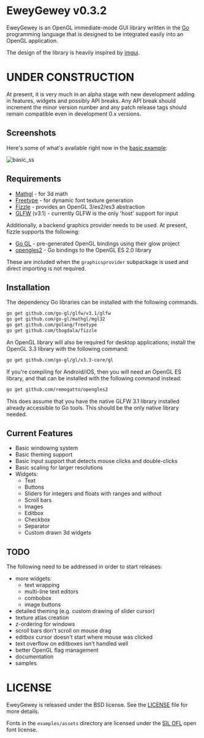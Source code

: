 EweyGewey v0.3.2
================

EweyGewey is an OpenGL immediate-mode GUI library written in the [Go][golang] programming 
language that is designed to be integrated easily into an OpenGL application.

The design of the library is heavily inspired by [imgui][imgui].

UNDER CONSTRUCTION
==================

At present, it is very much in an alpha stage with new development adding in
features, widgets and possibly API breaks. Any API break should increment the
minor version number and any patch release tags should remain compatible even
in development 0.x versions.

Screenshots
-----------

Here's some of what's available right now in the [basic example][basic_example]:

![basic_ss][basic_ss]


Requirements
------------

* [Mathgl][mgl] - for 3d math
* [Freetype][ftgo] - for dynamic font texture generation
* [Fizzle][fizzle] - provides an OpenGL 3/es2/es3 abstraction
* [GLFW][glfw-go] (v3.1) - currently GLFW is the only 'host' support for input

Additionally, a backend graphics provider needs to be used. At present, fizzle
supports the following:

* [Go GL][go-gl] - pre-generated OpenGL bindings using their glow project
* [opengles2][opengles2] - Go bindings to the OpenGL ES 2.0 library

These are included when the `graphicsprovider` subpackage is used and direct
importing is not required.

Installation
------------

The dependency Go libraries can be installed with the following commands.

```bash
go get github.com/go-gl/glfw/v3.1/glfw
go get github.com/go-gl/mathgl/mgl32
go get github.com/golang/freetype
go get github.com/tbogdala/fizzle
```

An OpenGL library will also be required for desktop applications; install
the OpenGL 3.3 library with the following command:

```bash
go get github.com/go-gl/gl/v3.3-core/gl
```

If you're compiling for Android/iOS, then you will need an OpenGL ES library,
and that can be installed with the following command instead:

```bash
go get github.com/remogatto/opengles2
```

This does assume that you have the native GLFW 3.1 library installed already
accessible to Go tools. This should be the only native library needed.

Current Features
----------------

* Basic windowing system
* Basic theming support
* Basic input support that detects mouse clicks and double-clicks
* Basic scaling for larger resolutions
* Widgets:
    * Text
    * Buttons
    * Sliders for integers and floats with ranges and without
    * Scroll bars
    * Images
    * Editbox
    * Checkbox
    * Separator
    * Custom drawn 3d widgets

TODO
----

The following need to be addressed in order to start releases:

* more widgets:
    * text wrapping
    * multi-line text editors
    * combobox
    * image buttons
* detailed theming (e.g. custom drawing of slider cursor)
* texture atlas creation
* z-ordering for windows
* scroll bars don't scroll on mouse drag
* editbox cursor doesn't start where mouse was clicked
* text overflow on editboxes isn't handled well
* better OpenGL flag management
* documentation
* samples


LICENSE
=======

EweyGewey is released under the BSD license. See the [LICENSE][license-link] file for more details.

Fonts in the `examples/assets` directory are licensed under the [SIL OFL][sil_ofl] open font license.

[golang]: https://golang.org/
[fizzle]: https://github.com/tbogdala/fizzle
[glfw-go]: https://github.com/go-gl/glfw
[mgl]: https://github.com/go-gl/mathgl
[ftgo]: https://github.com/golang/freetype
[go-gl]: https://github.com/go-gl/glow
[opengles2]: https://github.com/remogatto/opengles2
[imgui]: https://github.com/ocornut/imgui
[sil_ofl]: http://scripts.sil.org/cms/scripts/page.php?site_id=nrsi&id=OFL
[license-link]: https://raw.githubusercontent.com/tbogdala/eweygewey/master/LICENSE
[basic_ss]: https://github.com/tbogdala/eweygewey/blob/master/examples/screenshots/basic_ss_0.jpg
[basic_example]: https://github.com/tbogdala/eweygewey/blob/master/examples/basicGLFW/main.go
